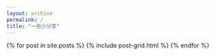 ```yaml
---
layout: archive
permalink: /
title: "一些小分享"
---
```


<div class="tiles">
{% for post in site.posts %}
	{% include post-grid.html %}
{% endfor %}
</div><!-- /.tiles -->
